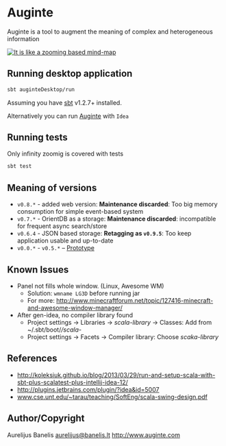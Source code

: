 Auginte
=======

Auginte is a tool to augment the meaning
of complex and heterogeneous information 

[![It is like a zooming based mind-map](http://img.youtube.com/vi/ZZ6CZLcWnTE/0.jpg)](http://www.youtube.com/watch?v=ZZ6CZLcWnTE)

Running desktop application
---------------------------

```bash
sbt auginteDesktop/run
```

Assuming you have [sbt](https://www.scala-sbt.org/download.html) v1.2.7+ installed.

Alternatively you can run [Auginte](auginte-desktop/src/main/scala/com/auginte/desktop/Auginte.scala) with `Idea`

Running tests
-------------

Only infinity zoomig is covered with tests
```bash
sbt test
```

Meaning of versions
-------------------

 * `v0.8.*` - added web version: **Maintenance discarded**: Too big memory consumption for simple event-based system
 * `v0.7.*` - OrientDB as a storage: **Maintenance discarded**: incompatible for frequent async search/store
 * `v0.6.4` - JSON based storage: **Retagging as `v0.9.5`**: Too keep application usable and up-to-date
 * `v0.0.*` - `v0.5.*` – [Prototype](https://github.com/Auginte/prototype-desktop-app)

Known Issues
------------

 * Panel not fills whole window. (Linux, Awesome WM)
   - Solution: `wmname LG3D` before running jar
   - For more: http://www.minecraftforum.net/topic/127416-minecraft-and-awesome-window-manager/
 * After gen-idea, no compiler library found
   - Project settings -> Libraries -> *scala-library* -> Classes: Add from ~/.sbt/boot/*/scala-*
   - Project settings -> Facets -> Compiler library: Choose *scaka-library*

References
------------------

 * http://koleksiuk.github.io/blog/2013/03/29/run-and-setup-scala-with-sbt-plus-scalatest-plus-intellij-idea-12/
 * http://plugins.jetbrains.com/plugin/?idea&id=5007
 * www.cse.unt.edu/~tarau/teaching/SoftEng/scala-swing-design.pdf‎

Author/Copyright
----------------

Aurelijus Banelis
aurelijus@banelis.lt
http://www.auginte.com